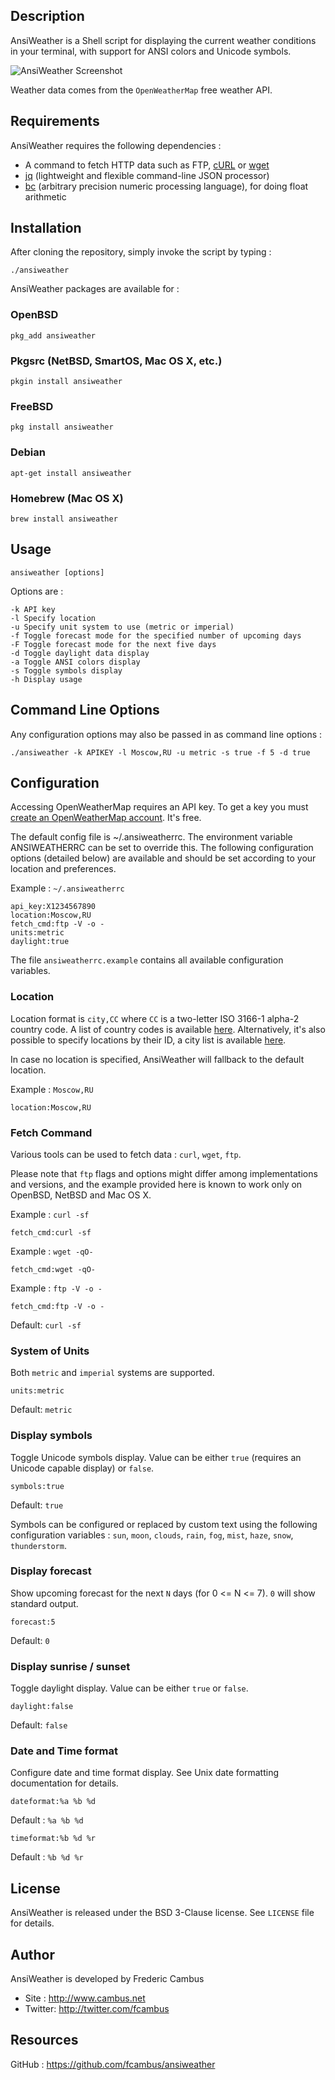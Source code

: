 ## Description

AnsiWeather is a Shell script for displaying the current weather conditions in your
terminal, with support for ANSI colors and Unicode symbols.

![AnsiWeather Screenshot](http://www.cambus.net/content/2013/10/ansiweather.png)

Weather data comes from the `OpenWeatherMap` free weather API.


## Requirements

AnsiWeather requires the following dependencies :

- A command to fetch HTTP data such as FTP, [cURL](http://curl.haxx.se) or [wget](https://www.gnu.org/software/wget/)
- [jq](http://stedolan.github.io/jq/) (lightweight and flexible command-line JSON processor)
- [bc](https://www.gnu.org/software/bc/) (arbitrary precision numeric processing language), for doing float arithmetic



## Installation

After cloning the repository, simply invoke the script by typing :

	./ansiweather

AnsiWeather packages are available for :

### OpenBSD

	pkg_add ansiweather

### Pkgsrc (NetBSD, SmartOS, Mac OS X, etc.)

	pkgin install ansiweather

### FreeBSD

	pkg install ansiweather

### Debian

	apt-get install ansiweather

### Homebrew (Mac OS X)

	brew install ansiweather



## Usage

	ansiweather [options]

Options are :

	-k API key
	-l Specify location
	-u Specify unit system to use (metric or imperial)
	-f Toggle forecast mode for the specified number of upcoming days
	-F Toggle forecast mode for the next five days
	-d Toggle daylight data display
	-a Toggle ANSI colors display
	-s Toggle symbols display
	-h Display usage



## Command Line Options

Any configuration options may also be passed in as command line options :

	./ansiweather -k APIKEY -l Moscow,RU -u metric -s true -f 5 -d true



## Configuration

Accessing OpenWeatherMap requires an API key. To get a key you must [create an OpenWeatherMap account](http://home.openweathermap.org/users/sign_up).
It's free.

The default config file is ~/.ansiweatherrc. The environment variable
ANSIWEATHERRC can be set to override this. The following configuration options
(detailed below) are available and should be set according to your location and
preferences.

Example : `~/.ansiweatherrc`

	api_key:X1234567890
	location:Moscow,RU
	fetch_cmd:ftp -V -o -
	units:metric
	daylight:true

The file `ansiweatherrc.example` contains all available configuration variables.

### Location

Location format is `city,CC` where `CC` is a two-letter ISO 3166-1 alpha-2
country code. A list of country codes is available [here](http://www.statdns.com/cctlds/). Alternatively, it's also possible to specify locations by their ID, a city list is available [here](http://openweathermap.org/help/city_list.txt).

In case no location is specified, AnsiWeather will fallback to the default location.

Example : `Moscow,RU`

	location:Moscow,RU

### Fetch Command

Various tools can be used to fetch data : `curl`, `wget`, `ftp`.

Please note that `ftp` flags and options might differ among implementations and versions, and the example provided here is known to work only on OpenBSD, NetBSD and Mac OS X.

Example : `curl -sf`

	fetch_cmd:curl -sf

Example : `wget -qO-`

	fetch_cmd:wget -qO-

Example : `ftp -V -o -`

	fetch_cmd:ftp -V -o -

Default: `curl -sf`

### System of Units

Both `metric` and `imperial` systems are supported.

	units:metric

Default: `metric`

### Display symbols

Toggle Unicode symbols display. Value can be either `true` (requires an Unicode capable display) or `false`.

	symbols:true

Default: `true`

Symbols can be configured or replaced by custom text using the following configuration variables : `sun`, `moon`, `clouds`, `rain`, `fog`, `mist`, `haze`, `snow`, `thunderstorm`.

### Display forecast

Show upcoming forecast for the next `N` days (for 0 <= N <= 7). `0` will show standard output.

	forecast:5

Default: `0`

### Display sunrise / sunset

Toggle daylight display. Value can be either `true` or `false`.

	daylight:false

Default: `false`

### Date and Time format

Configure date and time format display. See Unix date formatting documentation for details.

	dateformat:%a %b %d

Default : `%a %b %d`

	timeformat:%b %d %r

Default : `%b %d %r`



## License

AnsiWeather is released under the BSD 3-Clause license. See `LICENSE` file
for details.



## Author

AnsiWeather is developed by Frederic Cambus

- Site : http://www.cambus.net
- Twitter: http://twitter.com/fcambus



## Resources

GitHub : https://github.com/fcambus/ansiweather

